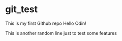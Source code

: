 # git_test
This is my first Github repo
Hello Odin!

This is another random line just to test some features